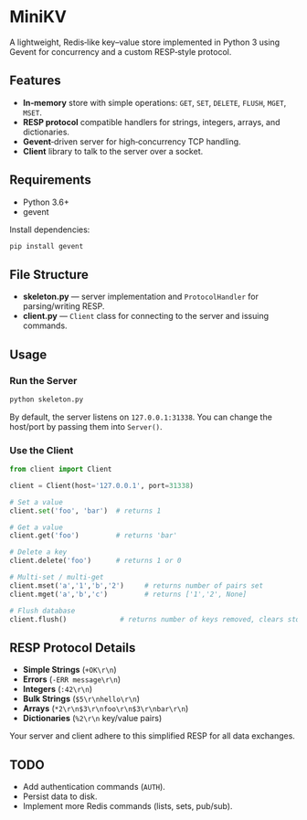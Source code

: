 # MiniKV

A lightweight, Redis‑like key–value store implemented in Python 3 using Gevent for concurrency and a custom RESP‑style protocol.

## Features

* **In‐memory** store with simple operations: `GET`, `SET`, `DELETE`, `FLUSH`, `MGET`, `MSET`.
* **RESP protocol** compatible handlers for strings, integers, arrays, and dictionaries.
* **Gevent**‑driven server for high‐concurrency TCP handling.
* **Client** library to talk to the server over a socket.

## Requirements

* Python 3.6+
* gevent

Install dependencies:

```bash
pip install gevent
```

## File Structure

* **skeleton.py** — server implementation and `ProtocolHandler` for parsing/writing RESP.
* **client.py**   — `Client` class for connecting to the server and issuing commands.

## Usage

### Run the Server

```bash
python skeleton.py
```

By default, the server listens on `127.0.0.1:31338`. You can change the host/port by passing them into `Server()`.

### Use the Client

```python
from client import Client

client = Client(host='127.0.0.1', port=31338)

# Set a value
client.set('foo', 'bar')  # returns 1

# Get a value
client.get('foo')         # returns 'bar'

# Delete a key
client.delete('foo')      # returns 1 or 0

# Multi‐set / multi‐get
client.mset('a','1','b','2')     # returns number of pairs set
client.mget('a','b','c')         # returns ['1','2', None]

# Flush database
client.flush()             # returns number of keys removed, clears store
```

## RESP Protocol Details

* **Simple Strings** (`+OK\r\n`)
* **Errors**         (`-ERR message\r\n`)
* **Integers**       (`:42\r\n`)
* **Bulk Strings**   (`$5\r\nhello\r\n`)
* **Arrays**         (`*2\r\n$3\r\nfoo\r\n$3\r\nbar\r\n`)
* **Dictionaries**   (`%2\r\n` key/value pairs)

Your server and client adhere to this simplified RESP for all data exchanges.

## TODO

* Add authentication commands (`AUTH`).
* Persist data to disk.
* Implement more Redis commands (lists, sets, pub/sub).


